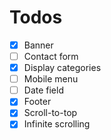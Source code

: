 # Todos

- [x] Banner
- [ ] Contact form
- [x] Display categories
- [ ] Mobile menu
- [ ] Date field
- [x] Footer
- [x] Scroll-to-top
- [x] Infinite scrolling
